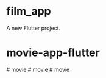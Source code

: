 # film_app

A new Flutter project.
# movie-app-flutter
#   m o v i e  
 #   m o v i e  
 #   m o v i e  
 